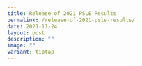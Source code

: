 ```yaml
---
title: Release of 2021 PSLE Results
permalink: /release-of-2021-psle-results/
date: 2021-11-24
layout: post
description: ""
image: ""
variant: tiptap
---
```

